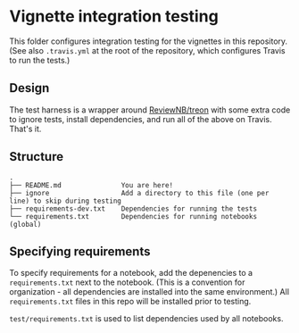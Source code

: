 # Vignette integration testing

This folder configures integration testing for the vignettes in this repository.
(See also `.travis.yml` at the root of the repository, which configures Travis
to run the tests.)

## Design

The test harness is a wrapper around [ReviewNB/treon](https://github.com/ReviewNB/treon)
with some extra code to ignore tests, install dependencies, and run all of the above
on Travis. That's it.

## Structure

    .
    ├── README.md               You are here!
    ├── ignore                  Add a directory to this file (one per line) to skip during testing
    ├── requirements-dev.txt    Dependencies for running the tests
    └── requirements.txt        Dependencies for running notebooks (global)

## Specifying requirements

To specify requirements for a notebook, add the depenencies to a `requirements.txt` next
to the notebook. (This is a convention for organization - all dependencies are installed
into the same environment.) All `requirements.txt` files in this repo will be installed
prior to testing.

`test/requirements.txt` is used to list dependencies used by all notebooks.

